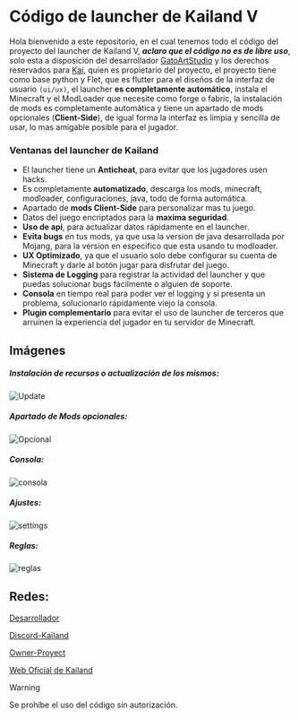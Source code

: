 # Código de launcher de Kailand V

Hola bienvenido a este repositorio, en el cual tenemos todo el código del proyecto del launcher de Kailand V, ***aclaro que el código no es de libre uso***, solo esta a disposición del desarrollador [GatoArtStudio](https://linktr.ee/gatoartstudio) y los derechos reservados para [Kai](https://www.instagram.com/soyellioth/), quien es propietario del proyecto, el proyecto tiene como base python y Flet, que es flutter para el diseños de la interfaz de usuario `(ui/ux)`, el launcher **es completamente automático**, instala el Minecraft y el ModLoader que necesite como forge o fabric, la instalación de mods es completamente automática y tiene un apartado de mods opcionales (**Client-Side**), de igual forma la interfaz es limpia y sencilla de usar, lo mas amigable posible para el jugador.

### Ventanas del launcher de Kailand

- El launcher tiene un **Anticheat**, para evitar que los jugadores usen hacks.
- Es completamente **automatizado**, descarga los mods, minecraft, modloader, configuraciones, java, todo de forma automática.
- Apartado de **mods Client-Side** para personalizar mas tu juego.
- Datos del juego encriptados para la **maxima seguridad**.
- **Uso de api**, para actualizar datos rápidamente en el launcher.
- **Evita bugs** en tus mods, ya que usa la version de java desarrollada por Mojang, para la version en especifico que esta usando tu modloader.
- **UX Optimizado**, ya que el usuario solo debe configurar su cuenta de Minecraft y darle al botón jugar para disfrutar del juego.
- **Sistema de Logging** para registrar la actividad del launcher y que puedas solucionar bugs fácilmente o alguien de soporte.
- **Consola** en tiempo real para poder ver el logging y si presenta un problema, solucionarlo rápidamente viejo la consola.
- **Plugin complementario** para evitar el uso de launcher de terceros que arruinen la experiencia del jugador en tu servidor de Minecraft.

## Imágenes

##### Instalación de recursos o actualización de los mismos:
![Update](https://raw.githubusercontent.com/GatoArtStudios/kailand/main/previews/update.png)

##### Apartado de Mods opcionales:
![Opcional](https://raw.githubusercontent.com/GatoArtStudios/kailand/main/previews/opcional.png)

##### Consola:
![consola](https://raw.githubusercontent.com/GatoArtStudios/kailand/main/previews/console.png)

##### Ajustes:
![settings](https://raw.githubusercontent.com/GatoArtStudios/kailand/main/previews/settings.png)

##### Reglas:
![reglas](https://raw.githubusercontent.com/GatoArtStudios/kailand/main/previews/reglas.png)

## Redes:

[Desarrollador](https://linktr.ee/gatoartstudio)
</br>

[Discord-Kailand](https://discord.gg/chwAE86T6W)
</br>

[Owner-Proyect](https://www.instagram.com/soyellioth/)
</br>

[Web Oficial de Kailand](https://gatoartstudios.github.io/kailand/)


> [!WARNING]
> Se prohíbe el uso del código sin autorización.
